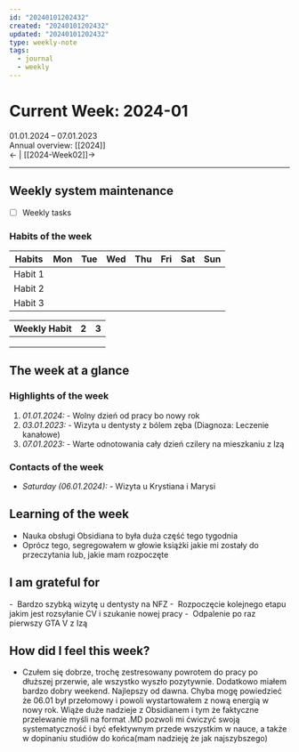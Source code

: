 ```yaml
---
id: "20240101202432"
created: "20240101202432"
updated: "20240101202432"
type: weekly-note
tags:
  - journal
  - weekly
---
```

# Current Week:  2024-01  
01.01.2024 – 07.01.2023  
Annual overview: [[2024]]  
← | [[2024-Week02]]→  
  
---  
  
## Weekly system maintenance  
- [ ] Weekly tasks  
  
### Habits of the week  
| Habits | Mon | Tue | Wed | Thu | Fri | Sat | Sun |  
|---------|-----|-----|-----|-----|-----|-----|-----|  
| Habit 1 | | | | | | | |  
| Habit 2 | | | | | | | |  
| Habit 3 | | | | | | | |  
  
| Weekly Habit | 2 | 3 |  
|--------------|---|---|  
| | | |  
| | | |  
| | | |  


## The week at a glance  
### Highlights of the week  
1. *01.01.2024:* - Wolny dzień od pracy bo nowy rok
2. *03.01.2023:* - Wizyta u dentysty z bólem zęba (Diagnoza: Leczenie kanałowe) 
3. *07.01.2023:* - Warte odnotowania cały dzień czilery na mieszkaniu z Izą

  
### Contacts of the week  
- *Saturday (06.01.2024):* - Wizyta u Krystiana i Marysi  
  

  
## Learning of the week  
- Nauka obsługi Obsidiana to była duża część tego tygodnia
- Oprócz tego, segregowałem w głowie książki jakie mi zostały do przeczytania lub, jakie mam rozpoczęte
  
## I am grateful for  
-   Bardzo szybką wizytę u dentysty na NFZ
-   Rozpoczęcie kolejnego etapu jakim jest rozsyłanie CV i szukanie nowej pracy
-   Odpalenie po raz pierwszy GTA V z Izą
  
## How did I feel this week?  
- Czułem się dobrze, trochę zestresowany powrotem do pracy po dłuższej przerwie, ale wszystko wyszło pozytywnie. Dodatkowo miałem bardzo dobry weekend. Najlepszy od dawna. Chyba mogę powiedzieć że 06.01 był przełomowy i powoli wystartowałem z nową energią w nowy rok. Wiąże duże nadzieje z Obsidianem i tym że faktyczne przelewanie myśli na format .MD pozwoli mi ćwiczyć swoją systematyczność i być efektywnym przede wszystkim w nauce, a także w dopinaniu studiów do końca(mam nadzieję że jak najszybszego)